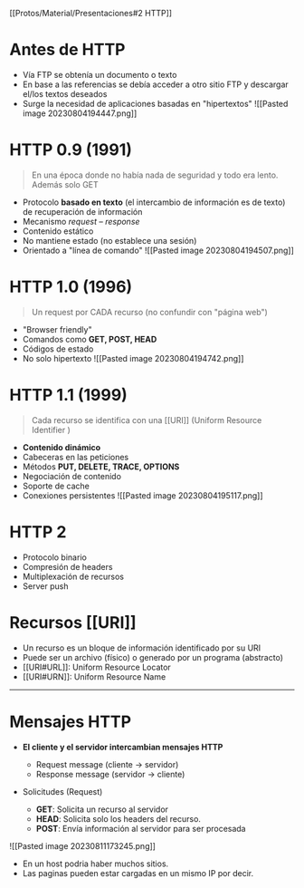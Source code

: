 [[Protos/Material/Presentaciones#2 HTTP]]

# Antes de HTTP
- Vía FTP se obtenía un documento o texto
- En base a las referencias se debía acceder a otro sitio FTP y descargar el/los textos deseados
- Surge la necesidad de aplicaciones basadas en "hipertextos"
![[Pasted image 20230804194447.png]]
# HTTP 0.9 (1991)
> En una época donde no había nada de seguridad y todo era lento. Además solo GET
- Protocolo **basado en texto** (el intercambio de información es de texto) de recuperación de información
- Mecanismo *request – response*
- Contenido estático
- No mantiene estado (no establece una sesión)
- Orientado a "línea de comando"
![[Pasted image 20230804194507.png]]


# HTTP 1.0 (1996)
> Un request por CADA recurso (no confundir con "página web")
- "Browser friendly"
- Comandos como **GET, POST, HEAD**
- Códigos de estado
- No solo hipertexto
![[Pasted image 20230804194742.png]]

# HTTP 1.1 (1999)
> Cada recurso se identifica con una [[URI]] (Uniform Resource Identifier )
- **Contenido dinámico**
- Cabeceras en las peticiones
- Métodos **PUT, DELETE, TRACE, OPTIONS**
- Negociación de contenido
- Soporte de cache
- Conexiones persistentes
![[Pasted image 20230804195117.png]]


# HTTP 2
- Protocolo binario
- Compresión de headers
- Multiplexación de recursos
- Server push


# Recursos [[URI]]
- Un recurso es un bloque de información identificado por su URI
- Puede ser un archivo (físico) o generado por un programa (abstracto)
- [[URI#URL]]: Uniform Resource Locator
- [[URI#URN]]: Uniform Resource Name


---

# Mensajes HTTP
- **El cliente y el servidor intercambian mensajes HTTP**
	- Request message (cliente → servidor)
	- Response message (servidor → cliente)

- Solicitudes (Request)
	- **GET**: Solicita un recurso al servidor
	- **HEAD**: Solicita solo los headers del recurso.
	- **POST**: Envía información al servidor para ser procesada

![[Pasted image 20230811173245.png]]
- En un host podria haber muchos sitios.
- Las paginas pueden estar cargadas en un mismo IP por decir.
